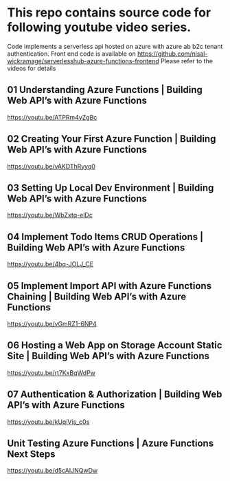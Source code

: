 # This repo contains source code for following youtube video series.

Code implements a serverless api hosted on azure with azure ab b2c tenant authentication.
Front end code is available on https://github.com/nisal-wickramage/serverlesshub-azure-functions-frontend
Please refer to the videos for details

## 01 Understanding Azure Functions | Building Web API’s with Azure Functions
https://youtu.be/ATPRm4yZgBc

## 02 Creating Your First Azure Function | Building Web API’s with Azure Functions
https://youtu.be/vAKDThRyyq0

## 03 Setting Up Local Dev Environment | Building Web API’s with Azure Functions
https://youtu.be/WbZxtq-elDc

## 04 Implement Todo Items CRUD Operations | Building Web API’s with Azure Functions
https://youtu.be/4bq-JOLJ_CE

## 05 Implement Import API with Azure Functions Chaining | Building Web API’s with Azure Functions
https://youtu.be/vGmRZ1-6NP4

## 06 Hosting a Web App on Storage Account Static Site | Building Web API’s with Azure Functions
https://youtu.be/rt7KxBqWdPw

## 07 Authentication & Authorization | Building Web API’s with Azure Functions
https://youtu.be/kUqiVis_c0s

## Unit Testing Azure Functions | Azure Functions Next Steps
https://youtu.be/d5cAIJNQwDw
